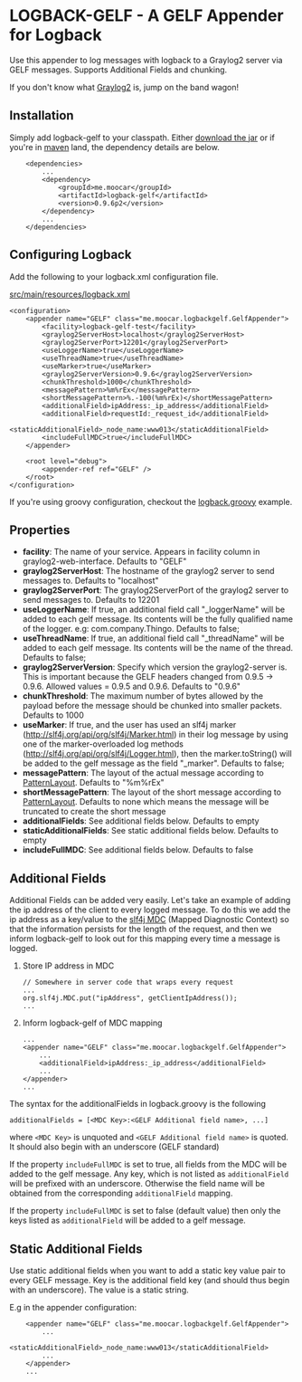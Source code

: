 LOGBACK-GELF - A GELF Appender for Logback
==========================================

Use this appender to log messages with logback to a Graylog2 server via GELF messages. Supports Additional Fields and chunking.

If you don't know what [Graylog2](http://graylog2.org) is, jump on the band wagon!

Installation
-----------------------------------

Simply add logback-gelf to your classpath. Either
[download the jar](https://github.com/Moocar/logback-gelf/downloads)
or if you're in [maven](http://mvnrepository.com/artifact/me.moocar/logback-gelf) land, the dependency details are below.

        <dependencies>
            ...
            <dependency>
                <groupId>me.moocar</groupId>
                <artifactId>logback-gelf</artifactId>
                <version>0.9.6p2</version>
            </dependency>
            ...
        </dependencies>

Configuring Logback
---------------------

Add the following to your logback.xml configuration file.

[src/main/resources/logback.xml](https://github.com/Moocar/logback-gelf/blob/master/src/test/resources/logback.xml)

    <configuration>
        <appender name="GELF" class="me.moocar.logbackgelf.GelfAppender">
            <facility>logback-gelf-test</facility>
            <graylog2ServerHost>localhost</graylog2ServerHost>
            <graylog2ServerPort>12201</graylog2ServerPort>
            <useLoggerName>true</useLoggerName>
            <useThreadName>true</useThreadName>
            <useMarker>true</useMarker>
            <graylog2ServerVersion>0.9.6</graylog2ServerVersion>
            <chunkThreshold>1000</chunkThreshold>
            <messagePattern>%m%rEx</messagePattern>
            <shortMessagePattern>%.-100(%m%rEx)</shortMessagePattern>
            <additionalField>ipAddress:_ip_address</additionalField>
            <additionalField>requestId:_request_id</additionalField>
            <staticAdditionalField>_node_name:www013</staticAdditionalField>
            <includeFullMDC>true</includeFullMDC>
        </appender>

        <root level="debug">
            <appender-ref ref="GELF" />
        </root>
    </configuration>

If you're using groovy configuration, checkout the
[logback.groovy](https://github.com/Moocar/logback-gelf/blob/master/sample.logback.groovy) example.

Properties
----------

*   **facility**: The name of your service. Appears in facility column in graylog2-web-interface. Defaults to "GELF"
*   **graylog2ServerHost**: The hostname of the graylog2 server to send messages to. Defaults to "localhost"
*   **graylog2ServerPort**: The graylog2ServerPort of the graylog2 server to send messages to. Defaults to 12201
*   **useLoggerName**: If true, an additional field call "_loggerName" will be added to each gelf message. Its contents
will be the fully qualified name of the logger. e.g: com.company.Thingo. Defaults to false;
*   **useThreadName**: If true, an additional field call "_threadName" will be added to each gelf message. Its contents
will be the name of the thread. Defaults to false;
*   **graylog2ServerVersion**: Specify which version the graylog2-server is. This is important because the GELF headers
changed from 0.9.5 -> 0.9.6. Allowed values = 0.9.5 and 0.9.6. Defaults to "0.9.6"
*   **chunkThreshold**: The maximum number of bytes allowed by the payload before the message should be chunked into
smaller packets. Defaults to 1000
*   **useMarker**: If true, and the user has used an slf4j marker (http://slf4j.org/api/org/slf4j/Marker.html) in their
log message by using one of the marker-overloaded log methods (http://slf4j.org/api/org/slf4j/Logger.html), then the
marker.toString() will be added to the gelf message as the field "_marker".  Defaults to false;
*   **messagePattern**: The layout of the actual message according to
[PatternLayout](http://logback.qos.ch/manual/layouts.html#conversionWord). Defaults to "%m%rEx"
*   **shortMessagePattern**: The layout of the short message according to
[PatternLayout](http://logback.qos.ch/manual/layouts.html#conversionWord). Defaults to none which means the message will
be truncated to create the short message
*   **additionalFields**: See additional fields below. Defaults to empty
*   **staticAdditionalFields**: See static additional fields below. Defaults to empty
*   **includeFullMDC**: See additional fields below. Defaults to false

Additional Fields
-----------------

Additional Fields can be added very easily. Let's take an example of adding the ip address of the client to every logged
message. To do this we add the ip address as a key/value to the [slf4j MDC](http://logback.qos.ch/manual/mdc.html)
(Mapped Diagnostic Context) so that the information persists for the length of the request, and then we inform
logback-gelf to look out for this mapping every time a message is logged.

1.  Store IP address in MDC

        // Somewhere in server code that wraps every request
        ...
        org.slf4j.MDC.put("ipAddress", getClientIpAddress());
        ...

2.  Inform logback-gelf of MDC mapping

        ...
        <appender name="GELF" class="me.moocar.logbackgelf.GelfAppender">
            ...
            <additionalField>ipAddress:_ip_address</additionalField>
            ...
        </appender>
        ...

The syntax for the additionalFields in logback.groovy is the following

    additionalFields = [<MDC Key>:<GELF Additional field name>, ...]

where `<MDC Key>` is unquoted and `<GELF Additional field name>` is quoted. It should also begin with an underscore (GELF standard)

If the property `includeFullMDC` is set to true, all fields from the MDC will be added to the gelf message. Any key, which is not
listed as `additionalField` will be prefixed with an underscore. Otherwise the field name will be obtained from the 
corresponding `additionalField` mapping.

If the property `includeFullMDC` is set to false (default value) then only the keys listed as `additionalField` will be 
added to a gelf message.

Static Additional Fields
-----------------

Use static additional fields when you want to add a static key value pair to every GELF message. Key is the additional
field key (and should thus begin with an underscore). The value is a static string.

E.g in the appender configuration:

        <appender name="GELF" class="me.moocar.logbackgelf.GelfAppender">
            ...
            <staticAdditionalField>_node_name:www013</staticAdditionalField>
            ...
        </appender>
        ...
